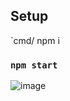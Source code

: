 
## Setup

`cmd/ npm i

### `npm start`


![image](https://user-images.githubusercontent.com/50990952/135361906-3a2c4499-68f2-4937-a39e-02d0bef8dc31.png)

